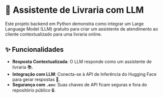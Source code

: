# 🤖 Assistente de Livraria com LLM

Este projeto backend em Python demonstra como integrar um Large Language Model (LLM) gratuito para criar um assistente de atendimento ao cliente contextualizado para uma livraria online.

## ✨ Funcionalidades

* **Resposta Contextualizada**: O LLM responde como um assistente de livraria 📚.
* **Integração com LLM**: Conecta-se à API de Inferência do Hugging Face para gerar respostas 💬.
* **Segurança com `.env`**: Suas chaves de API ficam seguras e fora do repositório público 🔒.
